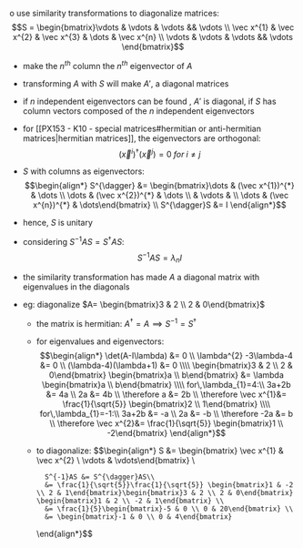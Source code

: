 o use similarity transformations to diagonalize matrices:
$$S = \begin{bmatrix}\vdots & \vdots & \vdots && \vdots \\ \vec x^{1} & \vec x^{2} & \vec x^{3} &  \dots & \vec x^{n} \\ \vdots & \vdots & \vdots && \vdots \end{bmatrix}$$
- make the $n^{th}$ column the $n^{th}$ eigenvector of $A$
- transforming $A$ with $S$ will make $A'$, a diagonal matrices

- if $n$ independent eigenvectors can be found , $A'$ is diagonal, if $S$ has column vectors composed of the $n$ independent eigenvectors

- for [[PX153 - K10 - special matrices#hermitian or anti-hermitian matrices|hermitian matrices]], the eigenvectors are orthogonal: $$(\vec x^{i})^{\dagger} (\vec x^{j})=0\; for\; i\ne j$$
 - $S$ with columns as eigenvectors: $$\begin{align*}
	S^{\dagger} &= \begin{bmatrix}\dots & (\vec x^{1})^{*} & \dots \\ \dots & (\vec x^{2})^{*} & \dots \\  & \vdots &  \\  \dots & (\vec x^{n})^{*} & \dots\end{bmatrix} \\
	S^{\dagger}S &= I
\end{align*}$$
- hence, $S$  is unitary

-  considering $S^{-1}AS = S^{\dagger}AS:$ $$S^{-1}AS = \lambda_{n}I$$
- the similarity transformation has made $A$ a diagonal matrix with eigenvalues in the diagonals

- eg: diagonalize $A= \begin{bmatrix}3 & 2 \\ 2 & 0\end{bmatrix}$
	- the matrix is hermitian: $A^{\dagger}=A \implies S^{-1}=S^{\dagger}$
	- for eigenvalues and eigenvectors: $$\begin{align*}
			\det(A-I\lambda) &= 0 \\
			\lambda^{2} -3\lambda-4 &= 0 \\
			(\lambda-4)(\lambda+1) &= 0  \\\\
			\begin{bmatrix}3 & 2 \\ 2 & 0\end{bmatrix} \begin{bmatrix}a \\ b\end{bmatrix} &= \lambda \begin{bmatrix}a \\ b\end{bmatrix} \\\\
			for\,\lambda_{1}=4:\\
			3a+2b &= 4a \\
			2a &= 4b \\
			\therefore a &= 2b \\
			\therefore \vec x^{1}&= \frac{1}{\sqrt{5}} \begin{bmatrix}2 \\ 1\end{bmatrix}
			\\\\
			for\,\lambda_{1}=-1:\\
			3a+2b &= -a \\
			2a &= -b \\
			\therefore -2a &= b \\
			\therefore \vec x^{2}&= \frac{1}{\sqrt{5}} \begin{bmatrix}1 \\ -2\end{bmatrix}
		\end{align*}$$
	- to diagonalize: $$\begin{align*}
			S &= \begin{bmatrix} \vec x^{1} & \vec x^{2}  \\ \vdots & \vdots\end{bmatrix} \\

			S^{-1}AS &= S^{\dagger}AS\\
			&= \frac{1}{\sqrt{5}}\frac{1}{\sqrt{5}} \begin{bmatrix}1 & -2 \\ 2 & 1\end{bmatrix}\begin{bmatrix}3 & 2 \\ 2 & 0\end{bmatrix} \begin{bmatrix}1 & 2 \\ -2 & 1\end{bmatrix} \\
			&= \frac{1}{5}\begin{bmatrix}-5 & 0 \\ 0 & 20\end{bmatrix} \\
			&= \begin{bmatrix}-1 & 0 \\ 0 & 4\end{bmatrix}
		\end{align*}$$
